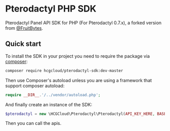 # Pterodactyl PHP SDK

Pterodactyl Panel API SDK for PHP (For Pterodactyl 0.7.x), a forked version from [@FruitBytes](https://github.com/FruitBytes).

## Quick start

To install the SDK in your project you need to require the package via [composer](http://getcomposer.org):

``` bash
composer require hcgcloud/pterodactyl-sdk:dev-master
```

Then use Composer's autoload unless you are using a framework that support composer autoload:

``` php
require __DIR__.'/../vendor/autoload.php';
```

And finally create an instance of the SDK:

``` php
$pterodactyl = new \HCGCloud\Pterodactyl\Pterodactyl(API_KEY_HERE, BASE_URI_HERE);
```

Then you can call the apis.